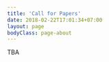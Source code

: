 ```yaml
---
title: 'Call for Papers'
date: 2018-02-22T17:01:34+07:00
layout: page
bodyClass: page-about
---
```


TBA